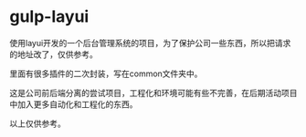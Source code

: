 # gulp-layui

使用layui开发的一个后台管理系统的项目，为了保护公司一些东西，所以把请求的地址改了，仅供参考。

里面有很多插件的二次封装，写在common文件夹中。

这是公司前后端分离的尝试项目，工程化和环境可能有些不完善，在后期活动项目中加入更多自动化和工程化的东西。

以上仅供参考。


